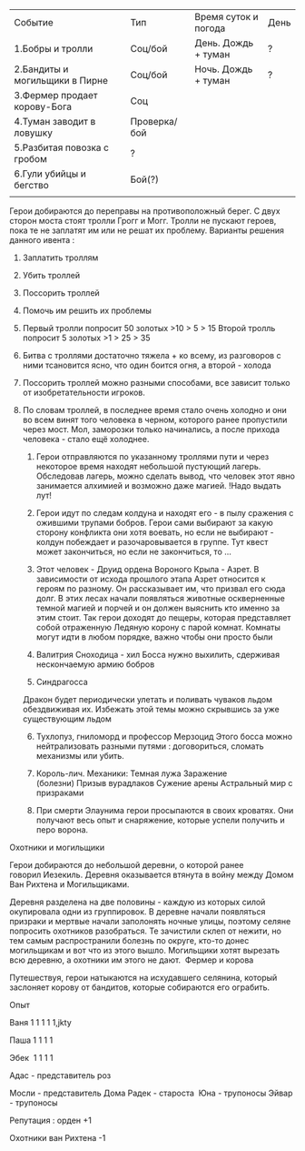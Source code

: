 |   |   |   |   |
|---|---|---|---|
|Событие|Тип|Время суток и погода|День|
|1.Бобры и тролли|Соц/бой|День. Дождь + туман|?|
|2.Бандиты и могильщики в Пирне|Соц/бой|Ночь. Дождь + туман|?|
|3.Фермер продает корову-Бога|Соц|||
|4.Туман заводит в ловушку|Проверка/бой|||
|5.Разбитая повозка с гробом|?|||
|6.Гули убийцы и бегство|Бой(?)|||
|||||

Герои добираются до переправы на противоположный берег. С двух сторон моста стоят тролли Грогг и Могг. Тролли не пускают героев, пока те не заплатят им или не решат их проблему. Варианты решения данного ивента : 

1. Заплатить троллям 
    
2. Убить троллей 
    
3. Поссорить троллей 
    
4. Помочь им решить их проблемы 
    

1. Первый тролли попросит 50 золотых >10 > 5 > 15 Второй тролль попросит 5 золотых >1 > 25 > 35 
    
2. Битва с троллями достаточно тяжела + ко всему, из разговоров с ними тсановится ясно, что один боится огня, а второй - холода 
    
3. Поссорить троллей можно разными способами, все зависит только от изобретательности игроков. 
    
4. По словам троллей, в последнее время стало очень холодно и они во всем винят того человека в черном, которого ранее пропустили через мост. Мол, заморозки только начинались, а после прихода человека - стало ещё холоднее. 
    
    1. Герои отправляются по указанному троллями пути и через некоторое время находят небольшой пустующий лагерь. Обследовав лагерь, можно сделать вывод, что человек этот явно занимается алхимией и возможно даже магией. !Надо выдать лут! 
        
    2. Герои идут по следам колдуна и находят его - в пылу сражения с ожившими трупами бобров. Герои сами выбирают за какую сторону конфликта они хотя воевать, но если не выбирают - колдун побеждает и разочаровывается в группе. Тут квест может закончиться, но если не закончиться, то … 
        
    3. Этот человек - Друид ордена Вороного Крыла - Азрет. В зависимости от исхода прошлого этапа Азрет относится к героям по разному. Он рассказывает им, что призвал его сюда долг. В этих лесах начали появляться животные оскверненные темной магией и порчей и он должен выяснить кто именно за этим стоит. Так герои доходят до пещеры, которая представляет собой отраженную Ледяную корону с парой комнат. Комнаты могут идти в любом порядке, важно чтобы они просто были 
        
    4. Валитрия Сноходица - хил Босса нужно выхилить, сдерживая нескончаемую армию бобров 
        
    5. Синдрагосса  
        
    
    Дракон будет периодически улетать и поливать чуваков льдом обездвиживая их. Избежать этой темы можно скрывшись за уже существующим льдом 
    
    6. Тухлопуз, гниломорд и профессор Мерзоцид Этого босса можно нейтрализовать разными путями : договориться, сломать механизмы или убить. 
        
    7. Король-лич. Механики: Темная лужа Заражение (болезни) Призыв вурадлаков Сужение арены Астральный мир с призраками  
        
    8. При смерти Элаунима герои просыпаются в своих кроватях. Они получают весь опыт и снаряжение, которые успели получить и перо ворона. 
        

Охотники и могильщики 

Герои добираются до небольшой деревни, о которой ранее говорил Иезекиль. Деревня оказывается втянута в войну между Домом Ван Рихтена и Могильщиками. 

Деревня разделена на две половины - каждую из которых силой окупировала одни из группировок. В деревне начали появляться призраки и мертвые начали заполонять ночные улицы, поэтому селяне попросить охотников разобраться. Те зачистили склеп от нежити, но тем самым распространили болезнь по округе, кто-то донес могильщикам и вот что из этого вышло. Могильщики хотят вырезать всю деревню, а охотники им этого не дают.  Фермер и корова 

Путешествуя, герои натыкаются на исхудавшего селянина, который заслоняет корову от бандитов, которые собираются его ограбить. 

Опыт 

Ваня 1 1 1 1 1,jkty 

Паша 1 1 1 1 

Эбек  1 1 1 1 

Адас - представитель роз 

Мосли - представитель Дома Радек - староста  Юна - трупоносы Эйвар - трупоносы 

Репутация : орден +1 

Охотники ван Рихтена -1